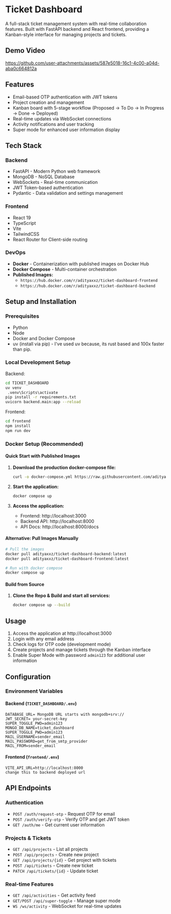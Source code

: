 # Ticket Dashboard

A full-stack ticket management system with real-time collaboration features. Built with FastAPI backend and React frontend, providing a Kanban-style interface for managing projects and tickets.

## Demo Video

https://github.com/user-attachments/assets/587e5018-16c1-4c00-a04d-aba0c664812a

## Features 

- Email-based OTP authentication with JWT tokens
- Project creation and management
- Kanban board with 5-stage workflow (Proposed → To Do → In Progress → Done → Deployed)
- Real-time updates via WebSocket connections
- Activity notifications and user tracking
- Super mode for enhanced user information display

## Tech Stack

### Backend
- FastAPI - Modern Python web framework
- MongoDB - NoSQL Database
- WebSockets - Real-time communication
- JWT Token-based authentication
- Pydantic - Data validation and settings management

### Frontend
- React 19
- TypeScript
- Vite
- TailwindCSS
- React Router for Client-side routing

### DevOps
- **Docker** - Containerization with published images on Docker Hub
- **Docker Compose** - Multi-container orchestration
- **Published Images:**
  - `https://hub.docker.com/r/adityaxxz/ticket-dashboard-frontend`
  - `https://hub.docker.com/r/adityaxxz/ticket-dashboard-backend`  


## Setup and Installation

### Prerequisites
- Python
- Node
- Docker and Docker Compose
- uv (install via pip) - I've used uv because, its rust based and 100x faster than pip.


### Local Development Setup

Backend:
```bash
cd TICKET_DASHBOARD
uv venv
 .venv\Scripts\activate
pip install -r requirements.txt
uvicorn backend.main:app --reload
```

Frontend:
```bash
cd frontend
npm install
npm run dev
```

### Docker Setup (Recommended)

#### Quick Start with Published Images

1. **Download the production docker-compose file:**
   ```bash
   curl -o docker-compose.yml https://raw.githubusercontent.com/adityaxxz/ticket-dashboard/main/docker-compose.prod.yml
   ```

2. **Start the application:**
   ```bash
   docker compose up
   ```

3. **Access the application:**
   - Frontend: http://localhost:3000
   - Backend API: http://localhost:8000
   - API Docs: http://localhost:8000/docs

#### Alternative: Pull Images Manually

```bash
# Pull the images
docker pull adityaxxz/ticket-dashboard-backend:latest
docker pull adityaxxz/ticket-dashboard-frontend:latest

# Run with docker compose
docker compose up
```

#### Build from Source

1. **Clone the Repo & Build and start all services:**
   ```bash
   docker compose up --build
   ```

## Usage

1. Access the application at http://localhost:3000
2. Login with any email address
3. Check logs for OTP code (development mode)
4. Create projects and manage tickets through the Kanban interface
5. Enable Super Mode with password `admin123` for additional user information

## Configuration

### Environment Variables

#### Backend (`TICKET_DASHBOARD/.env`)
```env
DATABASE_URL= MongoDB URL starts with mongodb+srv://
JWT_SECRET= your-secret-key
SUPER_TOGGLE_PWD=admin123
MONGO_DB_NAME=ticket_dashboard
SUPER_TOGGLE_PWD=admin123
MAIL_USERNAME=sender_email
MAIL_PASSWORD=get_from_smtp_provider
MAIL_FROM=sender_email
```

#### Frontend (`frontend/.env`)
```env
VITE_API_URL=http://localhost:8000
change this to backend deployed url
```


## API Endpoints

### Authentication
- `POST /auth/request-otp` - Request OTP for email
- `POST /auth/verify-otp` - Verify OTP and get JWT token
- `GET /auth/me` - Get current user information

### Projects & Tickets
- `GET /api/projects` - List all projects
- `POST /api/projects` - Create new project
- `GET /api/projects/{id}` - Get project with tickets
- `POST /api/tickets` - Create new ticket
- `PATCH /api/tickets/{id}` - Update ticket

### Real-time Features
- `GET /api/activities` - Get activity feed
- `GET/POST /api/super-toggle` - Manage super mode
- `WS /ws/activity` - WebSocket for real-time updates
